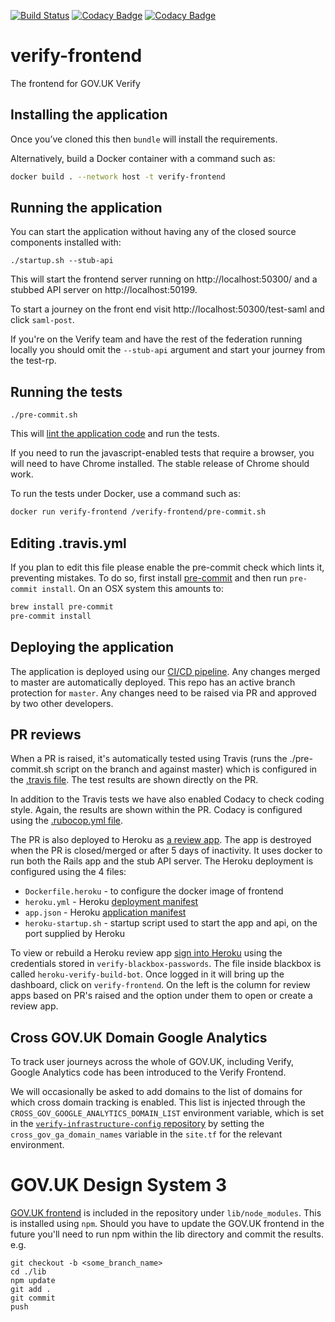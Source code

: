 [![Build Status](https://travis-ci.com/alphagov/verify-frontend.svg?branch=master)](https://travis-ci.com/alphagov/verify-frontend)
[![Codacy Badge](https://api.codacy.com/project/badge/Grade/2161f0de613c449dac77fbd77b8d9703)](https://www.codacy.com/app/alphagov/verify-frontend?utm_source=github.com&amp;utm_medium=referral&amp;utm_content=alphagov/verify-frontend&amp;utm_campaign=Badge_Grade)
[![Codacy Badge](https://api.codacy.com/project/badge/Coverage/2161f0de613c449dac77fbd77b8d9703)](https://www.codacy.com/app/alphagov/verify-frontend?utm_source=github.com&utm_medium=referral&utm_content=alphagov/verify-frontend&utm_campaign=Badge_Coverage)

# verify-frontend

The frontend for GOV.UK Verify

## Installing the application

Once you’ve cloned this then `bundle` will install the requirements.

Alternatively, build a Docker container with a command such as:

```bash
docker build . --network host -t verify-frontend
```

## Running the application

You can start the application without having any of the closed source components installed with:

`./startup.sh --stub-api`

This will start the frontend server running on http://localhost:50300/ and a stubbed API server on http://localhost:50199.

To start a journey on the front end visit http://localhost:50300/test-saml and click `saml-post`.

If you're on the Verify team and have the rest of the federation running locally you should omit the `--stub-api` argument
and start your journey from the test-rp.

## Running the tests

`./pre-commit.sh`

This will [lint the application code](https://github.com/alphagov/govuk-lint) and run the tests.

If you need to run the javascript-enabled tests that require a browser, you will need to have Chrome installed. The stable release of Chrome should work.

To run the tests under Docker, use a command such as:

```bash
docker run verify-frontend /verify-frontend/pre-commit.sh
```

## Editing .travis.yml

If you plan to edit this file please enable the pre-commit check which lints it, preventing mistakes.
To do so, first install [pre-commit](http://pre-commit.com) and then run `pre-commit install`.
On an OSX system this amounts to:

```bash
brew install pre-commit
pre-commit install
```

## Deploying the application
The application is deployed using our [CI/CD pipeline](https://deployer.tools.signin.service.gov.uk/teams/main/pipelines/deploy-verify-hub?groups=build-apps&groups=default). 
Any changes merged to master are automatically deployed. This repo has an active branch protection for `master`. Any changes need to be raised via PR and approved by two other developers.

## PR reviews
When a PR is raised, it's automatically tested using Travis (runs the ./pre-commit.sh script on the branch and against master) which is configured in the [.travis file](/.travis). The test results are shown directly on the PR. 

In addition to the Travis tests we have also enabled Codacy to check coding style. Again, the results are shown within the PR. Codacy is configured using the [.rubocop.yml file](/.rubocop.yml).

The PR is also deployed to Heroku as [a review app](https://devcenter.heroku.com/articles/github-integration-review-apps). The app is destroyed when the PR is closed/merged or after 5 days of inactivity. It uses docker to run both the Rails app and the stub API server. The Heroku deployment is configured using the 4 files:
* `Dockerfile.heroku` - to configure the docker image of frontend
* `heroku.yml` - Heroku [deployment manifest](https://devcenter.heroku.com/articles/build-docker-images-heroku-yml) 
* `app.json` - Heroku [application manifest](https://devcenter.heroku.com/articles/app-json-schema)
* `heroku-startup.sh` - startup script used to start the app and api, on the port supplied by Heroku

To view or rebuild a Heroku review app [sign into Heroku](https://id.heroku.com/login) using the credentials stored in `verify-blackbox-passwords`. The file inside blackbox is called `heroku-verify-build-bot`. Once logged in it will bring up the dashboard, click on `verify-frontend`. On the left is the column for review apps based on PR's raised and the option under them to open or create a review app.

## Cross GOV.UK Domain Google Analytics

To track user journeys across the whole of GOV.UK, including Verify, Google Analytics code has been introduced to the Verify Frontend.

We will occasionally be asked to add domains to the list of domains for which cross domain tracking is enabled. This list is injected through the `CROSS_GOV_GOOGLE_ANALYTICS_DOMAIN_LIST`
environment variable, which is set in the [`verify-infrastructure-config` repository](https://github.com/alphagov/verify-infrastructure-config/blob/master/terraform/deployments/prod/hub/site.tf)
by setting the `cross_gov_ga_domain_names` variable in the `site.tf` for the relevant environment.

# GOV.UK Design System 3

[GOV.UK frontend](https://github.com/alphagov/govuk-frontend) is included in the repository under 
`lib/node_modules`.  This is installed using `npm`.
Should you have to update the GOV.UK frontend in the future you'll need to run npm within the lib directory and 
commit the results. e.g.

```
git checkout -b <some_branch_name>
cd ./lib
npm update
git add .
git commit
push
```
